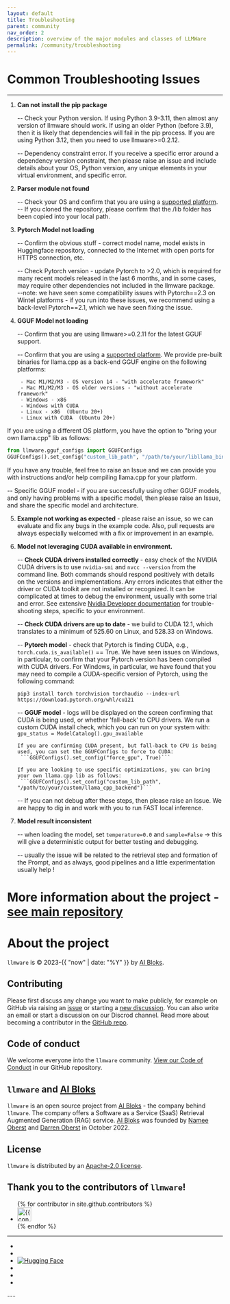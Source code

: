 ```yaml
---
layout: default
title: Troubleshooting
parent: community
nav_order: 2
description: overview of the major modules and classes of LLMWare  
permalink: /community/troubleshooting
---
```

# Common Troubleshooting Issues
___


1. **Can not install the pip package**  

    -- Check your Python version.   If using Python 3.9-3.11, then almost any version of llmware should work.  If using an older Python (before 3.9), then it is likely that dependencies will fail in the pip process.  If you are using Python 3.12, then you need to use llmware>=0.2.12.  
    
    -- Dependency constraint error.   If you receive a specific error around a dependency version constraint, then please raise an issue and include details about your OS, Python version, any unique elements in your virtual environment, and specific error.   


2. **Parser module not found**

    -- Check your OS and confirm that you are using a [supported platform](platforms.md/#platform-support).  
    -- If you cloned the repository, please confirm that the /lib folder has been copied into your local path.  


3. **Pytorch Model not loading**

   -- Confirm the obvious stuff - correct model name, model exists in Huggingface repository, connected to the Internet with open ports for HTTPS connection, etc.  

   -- Check Pytorch version - update Pytorch to >2.0, which is required for many recent models released in the last 6 months, and in some cases, may require other dependencies not included in the llmware package.  
        --note: we have seen some compatibility issues with Pytorch==2.3 on Wintel platforms - if you run into these issues, we recommend using a back-level Pytorch==2.1, which we have seen fixing the issue.  

4. **GGUF Model not loading**

   -- Confirm that you are using llmware>=0.2.11 for the latest GGUF support.  

   -- Confirm that you are using a [supported platform](platforms.md/#platform-support).  We provide pre-built binaries for llama.cpp as a back-end GGUF engine on the following platforms:  
        
        - Mac M1/M2/M3 - OS version 14 - "with accelerate framework"
        - Mac M1/M2/M3 - OS older versions - "without accelerate framework"  
        - Windows - x86
        - Windows with CUDA  
        - Linux - x86  (Ubuntu 20+)
        - Linux with CUDA  (Ubuntu 20+)  
   
If you are using a different OS platform, you have the option to "bring your own llama.cpp" lib as follows:  

```python
from llmware.gguf_configs import GGUFConfigs
GGUFConfigs().set_config("custom_lib_path", "/path/to/your/libllama_binary")  
```

If you have any trouble, feel free to raise an Issue and we can provide you with instructions and/or help compiling llama.cpp for your platform.  
        
   -- Specific GGUF model - if you are successfully using other GGUF models, and only having problems with a specific model, then please raise an Issue, and share the specific model and architecture.  


5. **Example not working as expected** - please raise an issue, so we can evaluate and fix any bugs in the example code.  Also, pull requests are always especially welcomed with a fix or improvement in an example.  


6. **Model not leveraging CUDA available in environment.**  

    -- **Check CUDA drivers installed correctly** - easy check of the NVIDIA CUDA drivers is to use `nvidia-smi` and `nvcc --version` from the command line.  Both commands should respond positively with details on the versions and implementations.  Any errors indicates that either the driver or CUDA toolkit are not installed or recognized.  It can be complicated at times to debug the environment, usually with some trial and error.   See extensive [Nvidia Developer documentation](https://docs.nvidia.com) for trouble-shooting steps, specific to your environment.  

    -- **Check CUDA drivers are up to date** - we build to CUDA 12.1, which translates to a minimum of 525.60 on Linux, and 528.33 on Windows.  

    -- **Pytorch model** - check that Pytorch is finding CUDA, e.g., `torch.cuda.is_available()` == True.   We have seen issues on Windows, in particular, to confirm that your Pytorch version has been compiled with CUDA drivers.  For Windows, in particular, we have found that you may need to compile a CUDA-specific version of Pytorch, using the following command:  
    
    ```pip3 install torch torchvision torchaudio --index-url https://download.pytorch.org/whl/cu121```
    
    -- **GGUF model** - logs will be displayed on the screen confirming that CUDA is being used, or whether 'fall-back' to CPU drivers.  We run a custom CUDA install check, which you can run on your system with:  
        ```gpu_status = ModelCatalog().gpu_available``` 
        
       If you are confirming CUDA present, but fall-back to CPU is being used, you can set the GGUFConfigs to force to CUDA:  
        ```GGUFConfigs().set_config("force_gpu", True)```  
      
       If you are looking to use specific optimizations, you can bring your own llama.cpp lib as follows:
        ```GGUFConfigs().set_config("custom_lib_path", "/path/to/your/custom/llama_cpp_backend")``` 

    -- If you can not debug after these steps, then please raise an Issue.   We are happy to dig in and work with you to run FAST local inference.  


7.  **Model result inconsistent**  

    -- when loading the model, set `temperature=0.0` and `sample=False` -> this will give a deterministic output for better testing and debugging.  

    -- usually the issue will be related to the retrieval step and formation of the Prompt, and as always, good pipelines and a little experimentation usually help !  


# More information about the project - [see main repository](https://www.github.com/llmware-ai/llmware.git)


# About the project

`llmware` is &copy; 2023-{{ "now" | date: "%Y" }} by [AI Bloks](https://www.aibloks.com/home).

## Contributing
Please first discuss any change you want to make publicly, for example on GitHub via raising an [issue](https://github.com/llmware-ai/llmware/issues) or starting a [new discussion](https://github.com/llmware-ai/llmware/discussions).
You can also write an email or start a discussion on our Discrod channel.
Read more about becoming a contributor in the [GitHub repo](https://github.com/llmware-ai/llmware/blob/main/CONTRIBUTING.md).

## Code of conduct
We welcome everyone into the ``llmware`` community.
[View our Code of Conduct](https://github.com/llmware-ai/llmware/blob/main/CODE_OF_CONDUCT.md) in our GitHub repository.

## ``llmware`` and [AI Bloks](https://www.aibloks.com/home)
``llmware`` is an open source project from [AI Bloks](https://www.aibloks.com/home) - the company behind ``llmware``.
The company offers a Software as a Service (SaaS) Retrieval Augmented Generation (RAG) service.
[AI Bloks](https://www.aibloks.com/home) was founded by [Namee Oberst](https://www.linkedin.com/in/nameeoberst/) and [Darren Oberst](https://www.linkedin.com/in/darren-oberst-34a4b54/) in October 2022.

## License

`llmware` is distributed by an [Apache-2.0 license](https://www.github.com/llmware-ai/llmware/blob/main/LICENSE).

## Thank you to the contributors of ``llmware``!
<ul class="list-style-none">
{% for contributor in site.github.contributors %}
  <li class="d-inline-block mr-1">
     <a href="{{ contributor.html_url }}">
        <img src="{{ contributor.avatar_url }}" width="32" height="32" alt="{{ contributor.login }}">
    </a>
  </li>
{% endfor %}
</ul>


---
<ul class="list-style-none">
    <li class="d-inline-block mr-1">
        <a href="https://discord.gg/MhZn5Nc39h"><span><i class="fa-brands fa-discord"></i></span></a>
    </li>
    <li class="d-inline-block mr-1">
        <a href="https://www.youtube.com/@llmware"><span><i class="fa-brands fa-youtube"></i></span></a>
    </li>
    <li class="d-inline-block mr-1">
        <a href="https://huggingface.co/llmware"><span><img src="assets/images/hf-logo.svg" alt="Hugging Face" class="hugging-face-logo"/></span></a>
    </li>
    <li class="d-inline-block mr-1">
        <a href="https://www.linkedin.com/company/aibloks/"><span><i class="fa-brands fa-linkedin"></i></span></a>
    </li>
    <li class="d-inline-block mr-1">
        <a href="https://twitter.com/AiBloks"><span><i class="fa-brands fa-square-x-twitter"></i></span></a>
    </li>
    <li class="d-inline-block mr-1">
        <a href="https://www.instagram.com/aibloks/"><span><i class="fa-brands fa-instagram"></i></span></a>
    </li>
</ul>
---
